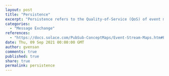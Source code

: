 ```yaml
---
layout: post
title: "Persistence"
excerpt: "Persistence refers to the Quality-of-Service (QoS) of event messages, which can be classified as Persistent (Guaranteed) or Non-Persistent."
categories:
  - "Message Exchange"
references:
  - "https://docs.solace.com/PubSub-ConceptMaps/Event-Stream-Maps.htm#Persiste"
date: Thu, 09 Sep 2021 00:00:00 GMT
author: gvensan
comments: true
published: true
share: true
permalink: persistence
---
```

